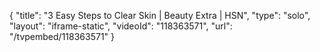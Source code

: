 {
    "title": "3 Easy Steps to Clear Skin | Beauty Extra | HSN",
    "type": "solo",
    "layout": "iframe-static",
    "videoId": "118363571",
    "url": "\/tvpembed\/118363571"
}
